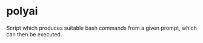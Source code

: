 # polyai

Script which produces suitable bash commands
from a given prompt, which can then be executed.
